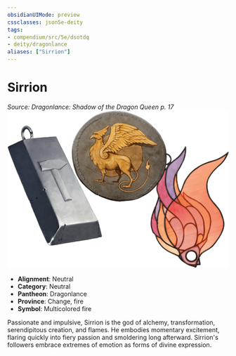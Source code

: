 ```yaml
---
obsidianUIMode: preview
cssclasses: json5e-deity
tags:
- compendium/src/5e/dsotdq
- deity/dragonlance
aliases: ["Sirrion"]
---
```

# Sirrion
*Source: Dragonlance: Shadow of the Dragon Queen p. 17* 
![Symbols Left to Right: Reorx, Shinare, and Sirrion](https://raw.githubusercontent.com/5etools-mirror-2/5etools-img/main/deities/DSotDQ/014-00-039.o-neutral-trio.webp#symbol)

- **Alignment**: Neutral
- **Category**: Neutral
- **Pantheon**: Dragonlance
- **Province**: Change, fire
- **Symbol**: Multicolored fire

Passionate and impulsive, Sirrion is the god of alchemy, transformation, serendipitous creation, and flames. He embodies momentary excitement, flaring quickly into fiery passion and smoldering long afterward. Sirrion's followers embrace extremes of emotion as forms of divine expression.